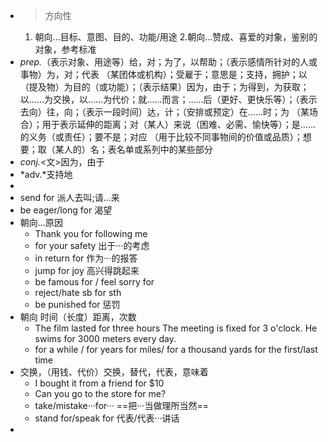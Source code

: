 - >方向性
  1. 朝向...目标、意图、目的、功能/用途
  2.朝向...赞成、喜爱的对象，鉴别的对象，参考标准
- *prep.*（表示对象、用途等）给，对；为了，以帮助；（表示感情所针对的人或事物）为，对；代表 （某团体或机构）；受雇于；意思是；支持，拥护；以（提及物）为目的（或功能）；（表示结果）因为，由于；为得到，为获取；以……为交换，以……为代价；就……而言；……后（更好、更快乐等）；（表示去向）往，向；（表示一段时间）达，计；（安排或预定）在……时；为 （某场合）；用于表示延伸的距离；对（某人）来说（困难、必需、愉快等）；是……的义务（或责任）；要不是；对应 （用于比较不同事物间的价值或品质）；想要；取（某人的）名；表名单或系列中的某些部分
- *conj.*<文>因为，由于
- *adv.*支持地
-
- send for 派人去叫;请...来
- be eager/long for 渴望
- 朝向...原因
	- Thank you for following me
	- for your safety 出于···的考虑
	- in return for 作为···的报答
	- jump for joy 高兴得跳起来
	- be famous for / feel sorry for
	- reject/hate sb for sth
	- be punished for 惩罚
- 朝向 时间（长度）距离，次数
	- The film lasted for three hours
	  The meeting is fixed for 3 o'clock.
	  He swims for 3000 meters every day.
	- for a while / for years
	  for miles/ for a thousand yards
	  for the first/last time
- 交换，（用钱、代价）交换，替代，代表，意味着
	- I bought it from a friend for $10
	- Can you go to the store for me?
	- take/mistake···for··· ==把···当做理所当然==
	- stand for/speak for 代表/代表···讲话
-